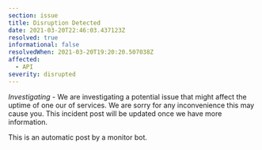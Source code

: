 ```yaml
---
section: issue
title: Disruption Detected
date: 2021-03-20T22:46:03.437123Z
resolved: true
informational: false
resolvedWhen: 2021-03-20T19:20:20.507038Z
affected:
  - API
severity: disrupted
---
```

*Investigating* - We are investigating a potential issue that might affect the uptime of one our of services. We are sorry for any inconvenience this may cause you. This incident post will be updated once we have more information.

This is an automatic post by a monitor bot.
        